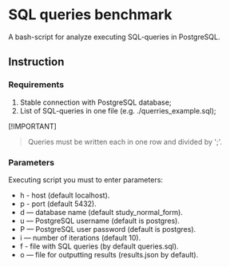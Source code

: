# SQL queries benchmark

A bash-script for analyze executing SQL-queries in PostgreSQL.

## Instruction

###  Requirements

1. Stable connection with PostgreSQL database;
2. List of SQL-queries in one file (e.g. ./querries_example.sql);

[!IMPORTANT]
> Queries must be written each in one row and divided by ';'.

### Parameters

Executing script you must to enter parameters:
- h - host (default localhost).
- p - port (default 5432).
- d — database name (default study_normal_form).
- u — PostgreSQL username (default is postgres).
- P — PostgreSQL user password (default is postgres).
- i — number of iterations (default 10).
- f - file with SQL queries (by default queries.sql).
- o — file for outputting results (results.json by default).
